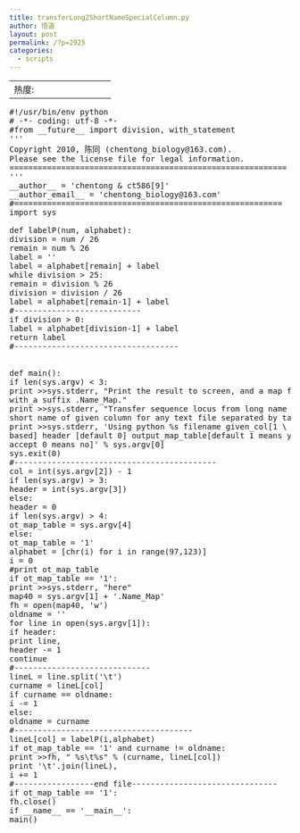 ```yaml
---
title: transferLong2ShortNameSpecialColumn.py
author: 悟道
layout: post
permalink: /?p=2925
categories:
  - scripts
---
```

<table>
  <tr cellpadding=0><td>
    热度:
  </td><td cellpadding=0><img src='http://210.75.224.29/wordpress/wp-content/plugins/statpresscn/images/sun.gif' width=10 height=10 border=0 /></td><td cellpadding=0><img src='http://210.75.224.29/wordpress/wp-content/plugins/statpresscn/images/sun_dark.gif' width=10 height=10 border=0 /></td><td cellpadding=0><img src='http://210.75.224.29/wordpress/wp-content/plugins/statpresscn/images/sun_dark.gif' width=10 height=10 border=0 /></td><td cellpadding=0><img src='http://210.75.224.29/wordpress/wp-content/plugins/statpresscn/images/sun_dark.gif' width=10 height=10 border=0 /></td><td cellpadding=0><img src='http://210.75.224.29/wordpress/wp-content/plugins/statpresscn/images/sun_dark.gif' width=10 height=10 border=0 /></td></tr>
</table>

<pre class="brush: python; title: transferLong2ShortNameSpecialColumn.py; notranslate" title="transferLong2ShortNameSpecialColumn.py">#!/usr/bin/env python
# -*- coding: utf-8 -*-
#from __future__ import division, with_statement
'''
Copyright 2010, 陈同 (chentong_biology@163.com).
Please see the license file for legal information.
===========================================================
'''
__author__ = 'chentong & ct586[9]'
__author_email__ = 'chentong_biology@163.com'
#=========================================================
import sys

def labelP(num, alphabet):
division = num / 26
remain = num % 26
label = ''
label = alphabet[remain] + label
while division &gt; 25:
remain = division % 26
division = division / 26
label = alphabet[remain-1] + label
#---------------------------
if division &gt; 0:
label = alphabet[division-1] + label
return label
#-----------------------------------


def main():
if len(sys.argv) &lt; 3:
print &gt;&gt;sys.stderr, "Print the result to screen, and a map file \
with_a suffix .Name_Map."
print &gt;&gt;sys.stderr, "Transfer sequence locus from long name to \
short name of given column for any text file separated by tab ."
print &gt;&gt;sys.stderr, 'Using python %s filename given_col[1 \
based] header [default 0] output_map_table[default 1 means yes, \
accept 0 means no]' % sys.argv[0]
sys.exit(0)
#-------------------------------------------
col = int(sys.argv[2]) - 1
if len(sys.argv) &gt; 3:
header = int(sys.argv[3])
else:
header = 0
if len(sys.argv) &gt; 4:
ot_map_table = sys.argv[4]
else:
ot_map_table = '1'
alphabet = [chr(i) for i in range(97,123)]
i = 0
#print ot_map_table
if ot_map_table == '1':
print &gt;&gt;sys.stderr, "here"
map40 = sys.argv[1] + '.Name_Map'
fh = open(map40, 'w')
oldname = ''
for line in open(sys.argv[1]):
if header:
print line,
header -= 1
continue
#-----------------------------
lineL = line.split('\t')
curname = lineL[col]
if curname == oldname:
i -= 1
else:
oldname = curname
#--------------------------------------
lineL[col] = labelP(i,alphabet)
if ot_map_table == '1' and curname != oldname:
print &gt;&gt;fh, " %s\t%s" % (curname, lineL[col])
print '\t'.join(lineL),
i += 1
#-----------------end file-------------------------------
if ot_map_table == '1':
fh.close()
if __name__ == '__main__':
main()
</pre>